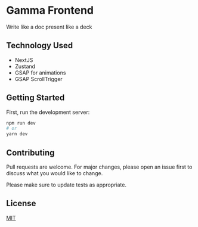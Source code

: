# Gamma Frontend

Write like a doc present like a deck

## Technology Used
- NextJS
- Zustand
- GSAP for animations
- GSAP ScrollTrigger

## Getting Started

First, run the development server:

```bash
npm run dev
# or
yarn dev
```

## Contributing
Pull requests are welcome. For major changes, please open an issue first to discuss what you would like to change.

Please make sure to update tests as appropriate.

## License
[MIT](https://choosealicense.com/licenses/mit/)
